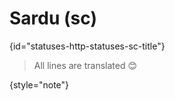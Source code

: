 # Sardu (sc)
{id="statuses-http-statuses-sc-title"}


> All lines are translated 😊
>
{style="note"}
